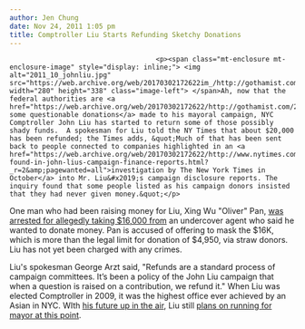 ```yaml
---
author: Jen Chung
date: Nov 24, 2011 1:05 pm
title: Comptroller Liu Starts Refunding Sketchy Donations
---
```


	
										<p><span class="mt-enclosure mt-enclosure-image" style="display: inline;"> <img alt="2011_10_johnliu.jpg" src="https://web.archive.org/web/20170302172622im_/http://gothamist.com/attachments/jen/2011_10_johnliu.jpg" width="280" height="338" class="image-left"> </span>Ah, now that the federal authorities are <a href="https://web.archive.org/web/20170302172622/http://gothamist.com/2011/11/15/now_feds_are_investigating_comptrol.php">investigating some questionable donations</a> made to his mayoral campaign, NYC Comptroller John Liu has started to return some of those possibly shady funds.  A spokesman for Liu told the NY Times that about $20,000 has been refunded; the Times adds, &quot;Much of that has been sent back to people connected to companies highlighted in an <a href="https://web.archive.org/web/20170302172622/http://www.nytimes.com/2011/10/12/nyregion/irregularities-found-in-john-lius-campaign-finance-reports.html?_r=2&amp;pagewanted=all">investigation by The New York Times in October</a> into Mr. Liu&#x2019;s campaign disclosure reports. The inquiry found that some people listed as his campaign donors insisted that they had never given money.&quot;</p>

<p>One man who had been raising money for Liu, Xing Wu &quot;Oliver&quot; Pan, <a href="https://web.archive.org/web/20170302172622/http://gothamist.com/2011/11/16/feds_arrest_fund_raiser_who_worked.php">was arrested for allegedly taking $16,000 from</a> an undercover agent who said he wanted to donate money. Pan is accused of offering to mask the $16K, which is more than the legal limit for donation of $4,950, via straw donors.  Liu has not yet been charged with any crimes.</p>

<p>Liu&apos;s spokesman George Arzt said, &quot;Refunds are a standard process of campaign committees. It&#x2019;s been a policy of the John Liu campaign that when a question is raised on a contribution, we refund it.&quot; When Liu was elected Comptroller in 2009, it was the highest office ever achieved by an Asian in NYC. WIth <a href="https://web.archive.org/web/20170302172622/http://gothamist.com/2011/11/17/comptroller_lius_political_future_i.php">his future up in the air</a>, Liu  still <a href="https://web.archive.org/web/20170302172622/http://gothamist.com/2011/11/18/liu_still_intends_to_run_for_mayor.php">plans on running for mayor at this point</a>.</p>					
										
									
				